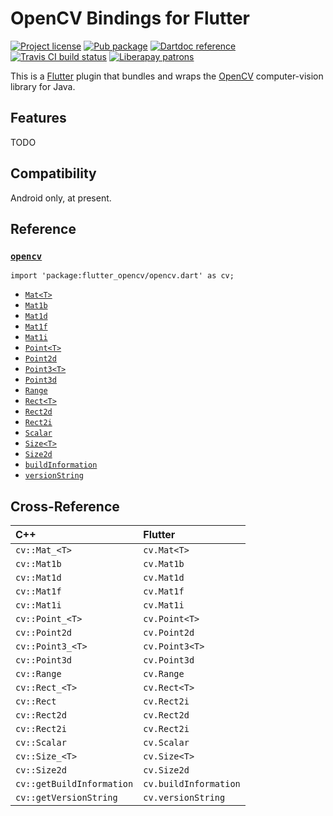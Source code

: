 OpenCV Bindings for Flutter
===========================

[![Project license](https://img.shields.io/badge/license-Public%20Domain-blue.svg)](https://unlicense.org)
[![Pub package](https://img.shields.io/pub/v/flutter_opencv.svg)](https://pub.dartlang.org/packages/flutter_opencv)
[![Dartdoc reference](https://img.shields.io/badge/dartdoc-reference-blue.svg)](https://pub.dartlang.org/documentation/flutter_opencv/latest/)
[![Travis CI build status](https://img.shields.io/travis/drydart/flutter_opencv/master.svg)](https://travis-ci.org/drydart/flutter_opencv)
[![Liberapay patrons](http://img.shields.io/liberapay/patrons/drydart.svg?logo=liberapay)](https://liberapay.com/drydart/donate)

This is a [Flutter](https://flutter.io/) plugin that bundles and wraps
the [OpenCV](https://opencv.org) computer-vision library for Java.

Features
--------

TODO

Compatibility
-------------

Android only, at present.

Reference
---------

### [`opencv`](https://pub.dartlang.org/documentation/flutter_opencv/latest/opencv/opencv-library.html)

    import 'package:flutter_opencv/opencv.dart' as cv;

- [`Mat<T>`](https://pub.dartlang.org/documentation/flutter_opencv/latest/opencv/Mat-class.html)
- [`Mat1b`](https://pub.dartlang.org/documentation/flutter_opencv/latest/opencv/Mat1b-class.html)
- [`Mat1d`](https://pub.dartlang.org/documentation/flutter_opencv/latest/opencv/Mat1d-class.html)
- [`Mat1f`](https://pub.dartlang.org/documentation/flutter_opencv/latest/opencv/Mat1f-class.html)
- [`Mat1i`](https://pub.dartlang.org/documentation/flutter_opencv/latest/opencv/Mat1i-class.html)
- [`Point<T>`](https://pub.dartlang.org/documentation/flutter_opencv/latest/opencv/Point-class.html)
- [`Point2d`](https://pub.dartlang.org/documentation/flutter_opencv/latest/opencv/Point2d-class.html)
- [`Point3<T>`](https://pub.dartlang.org/documentation/flutter_opencv/latest/opencv/Point3-class.html)
- [`Point3d`](https://pub.dartlang.org/documentation/flutter_opencv/latest/opencv/Point3d-class.html)
- [`Range`](https://pub.dartlang.org/documentation/flutter_opencv/latest/opencv/Range-class.html)
- [`Rect<T>`](https://pub.dartlang.org/documentation/flutter_opencv/latest/opencv/Rect-class.html)
- [`Rect2d`](https://pub.dartlang.org/documentation/flutter_opencv/latest/opencv/Rect2d-class.html)
- [`Rect2i`](https://pub.dartlang.org/documentation/flutter_opencv/latest/opencv/Rect2i-class.html)
- [`Scalar`](https://pub.dartlang.org/documentation/flutter_opencv/latest/opencv/Scalar-class.html)
- [`Size<T>`](https://pub.dartlang.org/documentation/flutter_opencv/latest/opencv/Size-class.html)
- [`Size2d`](https://pub.dartlang.org/documentation/flutter_opencv/latest/opencv/Size2d-class.html)
- [`buildInformation`](https://pub.dartlang.org/documentation/flutter_opencv/latest/opencv/buildInformation.html)
- [`versionString`](https://pub.dartlang.org/documentation/flutter_opencv/latest/opencv/versionString.html)

Cross-Reference
---------------

| C++ | Flutter |
| :--- | :--- |
| `cv::Mat_<T>` | `cv.Mat<T>` |
| `cv::Mat1b` | `cv.Mat1b` |
| `cv::Mat1d` | `cv.Mat1d` |
| `cv::Mat1f` | `cv.Mat1f` |
| `cv::Mat1i` | `cv.Mat1i` |
| `cv::Point_<T>` | `cv.Point<T>` |
| `cv::Point2d` | `cv.Point2d` |
| `cv::Point3_<T>` | `cv.Point3<T>` |
| `cv::Point3d` | `cv.Point3d` |
| `cv::Range` | `cv.Range` |
| `cv::Rect_<T>` | `cv.Rect<T>` |
| `cv::Rect` | `cv.Rect2i` |
| `cv::Rect2d` | `cv.Rect2d` |
| `cv::Rect2i` | `cv.Rect2i` |
| `cv::Scalar` | `cv.Scalar` |
| `cv::Size_<T>` | `cv.Size<T>` |
| `cv::Size2d` | `cv.Size2d` |
| `cv::getBuildInformation` | `cv.buildInformation` |
| `cv::getVersionString` | `cv.versionString` |
